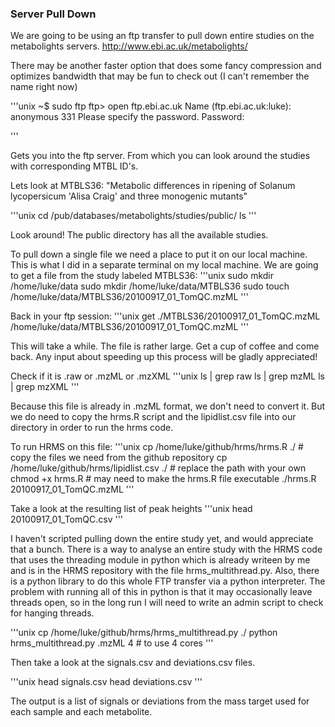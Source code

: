 ### Server Pull Down

We are going to be using an ftp transfer to pull down entire studies on the metabolights servers. http://www.ebi.ac.uk/metabolights/

There may be another faster option that does some fancy compression and optimizes bandwidth that may be fun to check out (I can't remember the name right now)

'''unix
~$ sudo ftp 
ftp> open ftp.ebi.ac.uk
Name (ftp.ebi.ac.uk:luke): anonymous
331 Please specify the password.
Password: <leave blank>

'''

Gets you into the ftp server. From which you can look around the studies with corresponding MTBL ID's.

Lets look at MTBLS36: "Metabolic differences in ripening of Solanum lycopersicum 'Alisa Craig' and three monogenic mutants"

'''unix
cd /pub/databases/metabolights/studies/public/
ls
'''

Look around! The public directory has all the available studies.

To pull down a single file we need a place to put it on our local machine. This is what I did in a separate terminal on my local machine. We are going to get a file from the study labeled MTBLS36:
'''unix
sudo mkdir /home/luke/data
sudo mkdir /home/luke/data/MTBLS36
sudo touch /home/luke/data/MTBLS36/20100917_01_TomQC.mzML
'''

Back in your ftp session:
'''unix
get ./MTBLS36/20100917_01_TomQC.mzML /home/luke/data/MTBLS36/20100917_01_TomQC.mzML
'''

This will take a while. The file is rather large. Get a cup of coffee and come back. Any input about speeding up this process will be gladly appreciated!

Check if it is .raw or .mzML or .mzXML
'''unix
ls | grep raw
ls | grep mzML
ls | grep mzXML
'''

Because this file is already in .mzML format, we don't need to convert it. But we do need to copy the hrms.R script and the lipidlist.csv file into our directory in order to run the hrms code.
 
To run HRMS on this file:
'''unix
cp /home/luke/github/hrms/hrms.R ./ # copy the files we need from the github repository
cp /home/luke/github/hrms/lipidlist.csv ./ # replace the path with your own
chmod +x hrms.R # may need to make the hrms.R file executable
./hrms.R 20100917_01_TomQC.mzML
'''

Take a look at the resulting list of peak heights
'''unix
head 20100917_01_TomQC.csv
'''

I haven't scripted pulling down the entire study yet, and would appreciate that a bunch. There is a way to analyse an entire study with the HRMS code that uses the threading module in python which is already writeen by me and is in the HRMS repository with the file hrms_multithread.py. Also, there is a python library to do this whole FTP transfer via a python interpreter. The problem with running all of this in python is that it may occasionally leave threads open, so in the long run I will need to write an admin script to check for hanging threads.

'''unix
cp /home/luke/github/hrms/hrms_multithread.py ./
python hrms_multithread.py .mzML 4 # to use 4 cores
'''

Then take a look at the signals.csv and deviations.csv files.

'''unix
head signals.csv
head deviations.csv
'''

The output is a list of signals or deviations from the mass target used for each sample and each metabolite.

